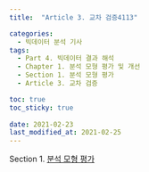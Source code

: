 ```yaml
---
title:  "Article 3. 교차 검증4113"

categories:
  - 빅데이터 분석 기사
tags: 
  - Part 4. 빅데이터 결과 해석
  - Chapter 1. 분석 모형 평가 및 개선
  - Section 1. 분석 모형 평가
  - Article 3. 교차 검증

toc: true
toc_sticky: true
 
date: 2021-02-23
last_modified_at: 2021-02-25
---
```


Section 1. [분석 모형 평가]()